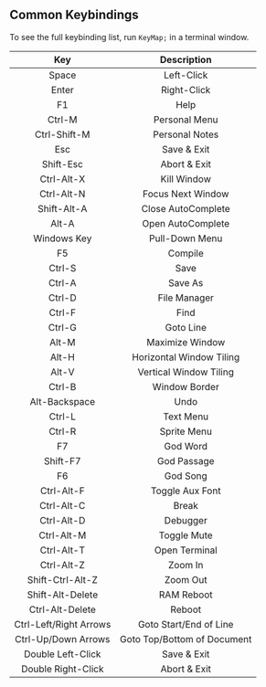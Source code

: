 ## Common Keybindings
To see the full keybinding list, run `KeyMap;` in a terminal window.

|Key|Description|
|:-:|:-:|
|Space|Left-Click|
|Enter|Right-Click|
|F1|Help|
|Ctrl-M|Personal Menu|
|Ctrl-Shift-M|Personal Notes|
|Esc|Save & Exit|
|Shift-Esc|Abort & Exit|
|Ctrl-Alt-X|Kill Window|
|Ctrl-Alt-N|Focus Next Window|
|Shift-Alt-A|Close AutoComplete|
|Alt-A|Open AutoComplete|
|Windows Key|Pull-Down Menu|
|F5|Compile|
|Ctrl-S|Save|
|Ctrl-A|Save As|
|Ctrl-D|File Manager|
|Ctrl-F|Find|
|Ctrl-G|Goto Line|
|Alt-M|Maximize Window|
|Alt-H|Horizontal Window Tiling|
|Alt-V|Vertical Window Tiling|
|Ctrl-B|Window Border|
|Alt-Backspace|Undo|
|Ctrl-L|Text Menu|
|Ctrl-R|Sprite Menu|
|F7|God Word|
|Shift-F7|God Passage|
|F6|God Song|
|Ctrl-Alt-F|Toggle Aux Font|
|Ctrl-Alt-C|Break|
|Ctrl-Alt-D|Debugger|
|Ctrl-Alt-M|Toggle Mute|
|Ctrl-Alt-T|Open Terminal|
|Ctrl-Alt-Z|Zoom In|
|Shift-Ctrl-Alt-Z|Zoom Out|
|Shift-Alt-Delete|RAM Reboot|
|Ctrl-Alt-Delete|Reboot|
|Ctrl-Left/Right Arrows|Goto Start/End of Line|
|Ctrl-Up/Down Arrows|Goto Top/Bottom of Document|
|Double Left-Click|Save & Exit|
|Double Right-Click|Abort & Exit|